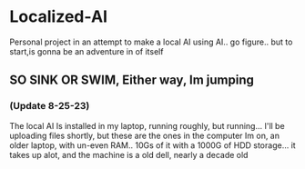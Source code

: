 # Localized-AI
Personal project in an attempt to make a local AI using AI.. go figure.. but to start,is gonna be an adventure in of itself


## SO SINK OR SWIM, Either way, Im jumping


### (Update 8-25-23)
The local AI Is installed in my laptop, running roughly, but running...
I'll be uploading files shortly, but these are the ones in the computer Im on, an older laptop, with un-even RAM.. 10Gs of it with a 1000G of HDD storage... it takes up alot, and the machine is a old dell, nearly a decade old

